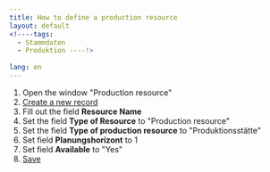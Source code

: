 ```yaml
---
title: How to define a production resource
layout: default
<!----tags:
  - Stammdaten
  - Produktion ----!>
  
lang: en
---
```


1. Open the window "Production resource"
1. [Create a new record](How_to_add_new_data)
1. Fill out the field **Resource Name**
1. Set the field **Type of Resource** to "Production resource"
1. Set the field **Type of production resource** to "Produktionsstätte" 
1. Set field **Planungshorizont** to 1
1. Set field **Available** to "Yes" 
1. [Save](How_to_add_new_data)
